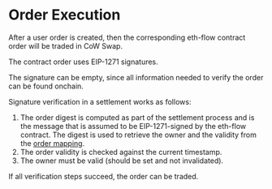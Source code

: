 # Order Execution

After a user order is created, then the corresponding eth-flow contract order will be traded in CoW Swap.

The contract order uses EIP-1271 signatures.

The signature can be empty, since all information needed to verify the order can be found onchain.

Signature verification in a settlement works as follows:

1. The order digest is computed as part of the settlement process and is the message that is assumed to be EIP-1271-signed by the eth-flow contract. The digest is used to retrieve the owner and the validity from the [order mapping](orders-in-storage).
2. The order validity is checked against the current timestamp.
3. The owner must be valid (should be set and not invalidated).

If all verification steps succeed, the order can be traded.
